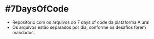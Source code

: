 # #7DaysOfCode

- Repositório com os arquivos do 7 days of code da plataforma Alura!
- Os arquivos estão separados por dia, conforme os desafios forem mandados.
